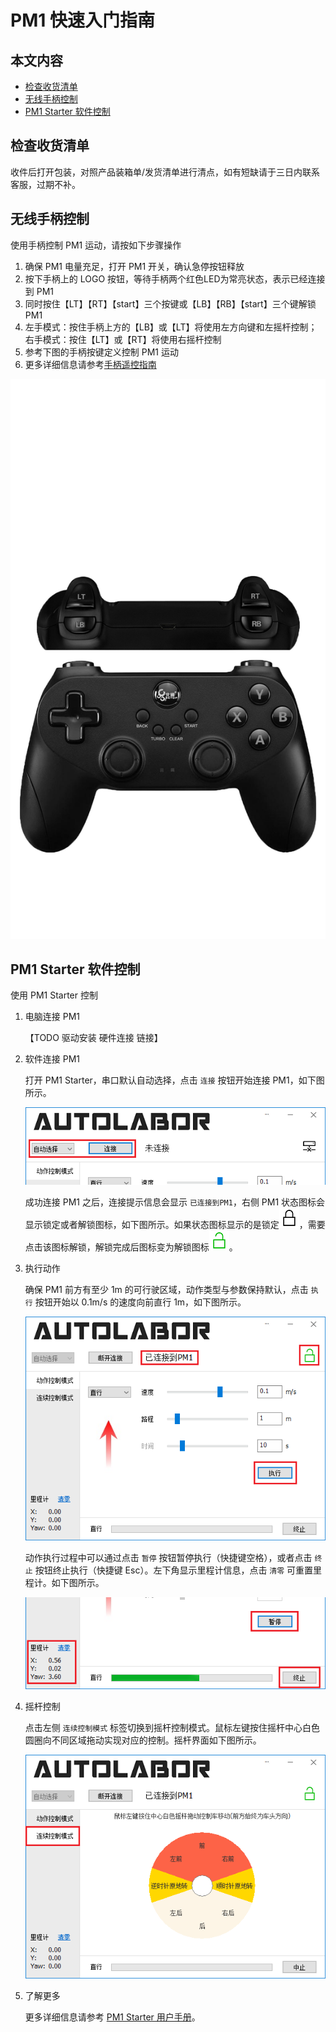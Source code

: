 ﻿# PM1 快速入门指南

## 本文内容

* <a href="#检查收货清单">检查收货清单</a>
* <a href="#无线手柄控制">无线手柄控制</a>
* <a href="#PM1 Starter 软件控制">PM1 Starter 软件控制</a>

<a name="检查收货清单"></a>

## 检查收货清单

收件后打开包装，对照产品装箱单/发货清单进行清点，如有短缺请于三日内联系客服，过期不补。

<a name="无线手柄控制"></a>

## 无线手柄控制

使用手柄控制 PM1 运动，请按如下步骤操作

1. 确保 PM1 电量充足，打开 PM1 开关，确认急停按钮释放
2. 按下手柄上的 LOGO 按钮，等待手柄两个红色LED为常亮状态，表示已经连接到 PM1
3. 同时按住【LT】【RT】【start】三个按键或【LB】【RB】【start】三个键解锁 PM1
4. 左手模式：按住手柄上方的【LB】或【LT】将使用左方向键和左摇杆控制；右手模式：按住【LT】或【RT】将使用右摇杆控制
5. 参考下图的手柄按键定义控制 PM1 运动
6. 更多详细信息请参考[手柄遥控指南](../user-guide/using-controller)

![](imgs/joystick_define.png)

<a name="PM1 Starter 软件控制"></a>

## PM1 Starter 软件控制

使用 PM1 Starter 控制

1. 电脑连接 PM1
   
   【TODO 驱动安装 硬件连接 链接】

2. 软件连接 PM1

   打开 PM1 Starter，串口默认自动选择，点击 `连接` 按钮开始连接 PM1，如下图所示。

   ![](imgs/connect.png)

   成功连接 PM1 之后，连接提示信息会显示 `已连接到PM1`，右侧 PM1 状态图标会显示锁定或者解锁图标，如下图所示。如果状态图标显示的是锁定![](imgs/state_lock.png)，需要点击该图标解锁，解锁完成后图标变为解锁图标![](imgs/state_unlock.png)。

3. 执行动作

   确保 PM1 前方有至少 1m 的可行驶区域，动作类型与参数保持默认，点击 `执行` 按钮开始以 0.1m/s 的速度向前直行 1m，如下图所示。

   ![](imgs/connected_execute.png)

   动作执行过程中可以通过点击 `暂停` 按钮暂停执行（快捷键空格），或者点击 `终止` 按钮终止执行（快捷键 Esc）。左下角显示里程计信息，点击 `清零` 可重置里程计。如下图所示。

   ![](imgs/executing.png)

4. 摇杆控制

   点击左侧 `连续控制模式` 标签切换到摇杆控制模式。鼠标左键按住摇杆中心白色圆圈向不同区域拖动实现对应的控制。摇杆界面如下图所示。

   ![](imgs/joystick.png)

5. 了解更多

    更多详细信息请参考 [PM1 Starter 用户手册](../user-guide/using-pm1-starter/doc)。
